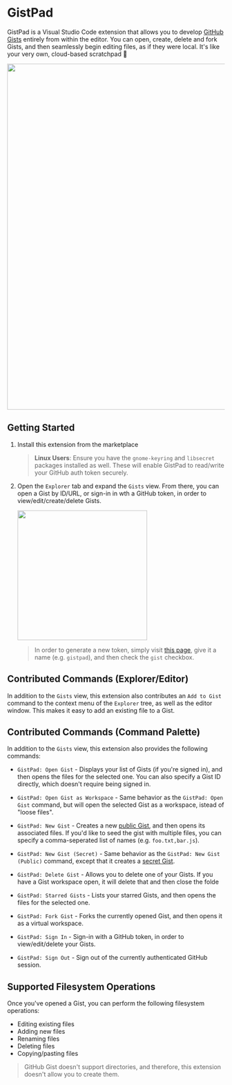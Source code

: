 # GistPad

GistPad is a Visual Studio Code extension that allows you to develop [GitHub Gists](https://gist.github.com/) entirely from within the editor. You can open, create, delete and fork Gists, and then seamlessly begin editing files, as if they were local. It's like your very own, cloud-based scratchpad 🚀

<img src="https://user-images.githubusercontent.com/116461/69490621-b6c03600-0e3f-11ea-9c52-b65bb73885b1.gif" width="800px" />

## Getting Started

1. Install this extension from the marketplace

    > **Linux Users**: Ensure you have the `gnome-keyring` and `libsecret` packages installed as well. These will enable GistPad to read/write your GitHub auth token securely.

1. Open the `Explorer` tab and expand the `Gists` view. From there, you can open a Gist by ID/URL, or sign-in in wth a GitHub token, in order to view/edit/create/delete Gists.

    <img width="300px" src="https://user-images.githubusercontent.com/116461/69827991-d56f5580-11ce-11ea-9081-17f27b470fd1.png" />

    > In order to generate a new token, simply visit [this page](https://github.com/settings/tokens/new), give it a name (e.g. `gistpad`), and then check the `gist` checkbox.

## Contributed Commands (Explorer/Editor)

In addition to the `Gists` view, this extension also contributes an `Add to Gist` command to the context menu of the `Explorer` tree, as well as the editor window. This makes it easy to add an existing file to a Gist.

## Contributed Commands (Command Palette)

In addition to the `Gists` view, this extension also provides the following commands:

* `GistPad: Open Gist` - Displays your list of Gists (if you're signed in), and then opens the files for the selected one. You can also specify a Gist ID directly, which doesn't require being signed in.

* `GistPad: Open Gist as Workspace` - Same behavior as the `GistPad: Open Gist` command, but will open the selected Gist as a workspace, istead of "loose files".

* `GistPad: New Gist` - Creates a new [public Gist](https://help.github.com/en/enterprise/2.13/user/articles/about-gists#public-gists), and then opens its associated files. If you'd like to seed the gist with multiple files, you can specify a comma-seperated list of names (e.g. `foo.txt,bar.js`).

* `GistPad: New Gist (Secret)` - Same behavior as the `GistPad: New Gist (Public)` command, except that it creates a [secret Gist](https://help.github.com/en/enterprise/2.13/user/articles/about-gists#secret-gists).

* `GistPad: Delete Gist` - Allows you to delete one of your Gists. If you have a Gist workspace open, it will delete that and then close the folde

* `GistPad: Starred Gists` - Lists your starred Gists, and then opens the files for the selected one.

* `GistPad: Fork Gist` - Forks the currently opened Gist, and then opens it as a virtual workspace.

* `GistPad: Sign In` - Sign-in with a GitHub token, in order to view/edit/delete your Gists.

* `GistPad: Sign Out` - Sign out of the currently authenticated GitHub session.

## Supported Filesystem Operations

Once you've opened a Gist, you can perform the following filesystem operations:

* Editing existing files
* Adding new files
* Renaming files
* Deleting files
* Copying/pasting files

> GitHub Gist doesn't support directories, and therefore, this extension doesn't allow you to create them.